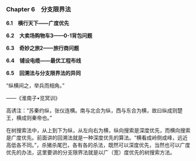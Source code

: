 ### Chapter 6　分支限界法

**6.1　横行天下——广度优先**

**6.2　大卖场购物车3——0-1背包问题**

**6.3　奇妙之旅2——旅行商问题**

**6.4　铺设电缆——最优工程布线**

**6.5　回溯法与分支限界法的异同**

“纵横间之，举兵而相角。”

——《淮南子•览冥训》

高诱注：“苏秦约纵，张仪连横。南与北合为纵，西与东合为横，故曰纵成则楚王，横成则秦帝也。”

在树搜索法中，从上到下为纵，从左向右为横，纵向搜索是深度优先，而横向搜索是广度优先。前面讲的回溯法就是一种深度优先的算法。“横看成岭侧成峰，远近高低各不同。”，杀猪杀尾巴，各有各的杀法，既然可以深度优先，当然也可以广度优先的办法，这里要讲的分支限界法就是以广（宽）度优先的树搜索方法。

